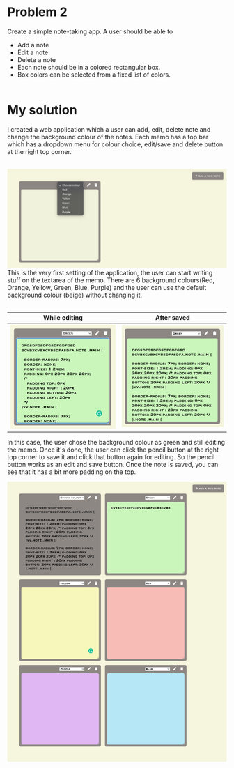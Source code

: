 # Problem 2

Create a simple note-taking app. A user should be able to
- Add a note
- Edit a note
- Delete a note
- Each note should be in a colored rectangular box. 
- Box colors can be selected from a fixed list of colors.
</br></br>

# My solution
I created a web application which a user can add, edit, delete note and change the background colour of the notes.
Each memo has a top bar which has a dropdown menu for colour choice, edit/save and delete button at the right top corner. 
</br></br>

![Sketch](/images/note1.png)  
This is the very first setting of the application, the user can start writing stuff on the textarea of the memo. There are 6 background colours(Red, Orange, Yellow, Green, Blue, Purple) and the user can use the default background colour (beige) without changing it.
</br></br>

While editing               |  After saved
:------------------------:|:-------------------------:
![Sketch](/images/note2.png)|![Sketch](/images/note3.png)
In this case, the user chose the background colour as green and still editing the memo. Once it's done, the user can click the pencil button at the right top corner to save it and click that button again for editing. So the pencil button works as an edit and save button. Once the note is saved, you can see that it has a bit more padding on the top.






![Sketch](/images/noteApp.png)